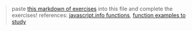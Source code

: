 > paste [this markdown of exercises](https://raw.githubusercontent.com/janke-learning/function-exercises/master/functions.md) into this file and complete the exercises! 
> references: [javascript.info functions](https://javascript.info/function-basics), [function examples to study](https://github.com/janke-learning/function-exercises/blob/master/examples-to-study.md)